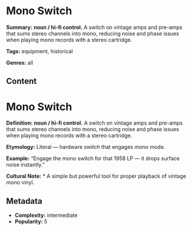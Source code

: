 # Mono Switch

**Summary:** **noun / hi-fi control.** A switch on vintage amps and pre-amps that sums stereo channels into mono, reducing noise and phase issues when playing mono records with a stereo cartridge.

**Tags:** equipment, historical

**Genres:** all

## Content

# Mono Switch

**Definition:** **noun / hi-fi control.** A switch on vintage amps and pre-amps that sums stereo channels into mono, reducing noise and phase issues when playing mono records with a stereo cartridge.

**Etymology:** Literal — hardware *switch* that engages *mono* mode.

**Example:** “Engage the mono switch for that 1958 LP — it drops surface noise instantly.”

**Cultural Note:** * A simple but powerful tool for proper playback of vintage mono vinyl.

## Metadata

- **Complexity:** intermediate
- **Popularity:** 5
